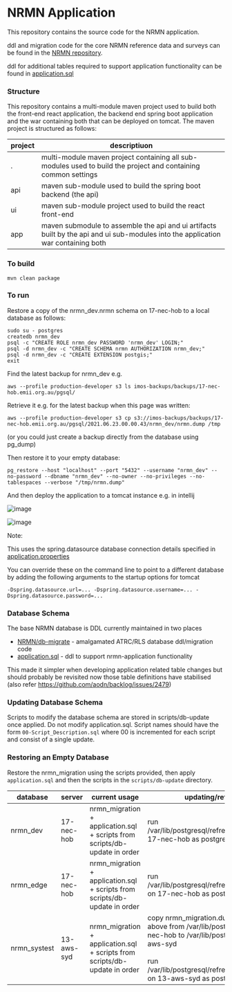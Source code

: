 NRMN Application
================

This repository contains the source code for the NRMN application.  

ddl and migration code for the core NRMN reference data and surveys can be found in the 
[NRMN repository](https://github.com/aodn/NRMN/tree/master/db-migrate).

ddl for additional tables required to support application functionality can be found in [application.sql](api/src/main/resources/sql/application.sql)

### Structure

This repository contains a multi-module maven project used to build both the front-end react application, the backend end 
spring boot application and the war containing both that can be deployed on tomcat. The maven project is structured as follows:

project | descriptiuon
--- | ---
. | multi-module maven project containing all sub-modules used to build the project and containing common settings
api | maven sub-module used to build the spring boot backend (the api)
ui | maven sub-module project used to build the react front-end
app | maven submodule to assemble the api and ui artifacts built by the api and ui sub-modules into the application war containing both

### To build

```
mvn clean package 
```

### To run

Restore a copy of the nrmn_dev.nrmn schema on 17-nec-hob to a local database as follows:

    sudo su - postgres
    createdb nrmn_dev
    psql -c "CREATE ROLE nrmn_dev PASSWORD 'nrmn_dev' LOGIN;"
    psql -d nrmn_dev -c "CREATE SCHEMA nrmn AUTHORIZATION nrmn_dev;"
    psql -d nrmn_dev -c "CREATE EXTENSION postgis;"
    exit

Find the latest backup for nrmn_dev e.g.

    aws --profile production-developer s3 ls imos-backups/backups/17-nec-hob.emii.org.au/pgsql/

Retrieve it e.g. for the latest backup when this page was written:

    aws --profile production-developer s3 cp s3://imos-backups/backups/17-nec-hob.emii.org.au/pgsql/2021.06.23.00.00.43/nrmn_dev/nrmn.dump /tmp

(or you could just create a backup directly from the database using pg_dump)

Then restore it to your empty database:

    pg_restore --host "localhost" --port "5432" --username "nrmn_dev" --no-password --dbname "nrmn_dev" --no-owner --no-privileges --no-tablespaces --verbose "/tmp/nrmn.dump"

And then deploy the application to a tomcat instance e.g. in intellij 

![image](https://user-images.githubusercontent.com/1860215/123058197-ec7a3600-d44b-11eb-957a-965542d581aa.png)

![image](https://user-images.githubusercontent.com/1860215/123058279-ff8d0600-d44b-11eb-9a7d-efd216fd41f4.png)

Note:

This uses the spring.datasource database connection details specified in [application.properties](api/src/main/resources/application.properties)

You can override these on the command line to point to a different database by adding the following arguments to the startup options for tomcat 

    -Dspring.datasource.url=... -Dspring.datasource.username=... -Dspring.datasource.password=...

### Database Schema

The base NRMN database is DDL currently maintained in two places

* [NRMN/db-migrate](https://github.com/aodn/NRMN/tree/master/db-migrate) - amalgamated ATRC/RLS
  database ddl/migration code
* [application.sql](api/src/main/resources/sql/application.sql) - ddl
  to support nrmn-application functionality

This made it simpler when developing application related table changes but should probably be
revisited now those table definitions have stabilised (also refer https://github.com/aodn/backlog/issues/2479)

### Updating Database Schema

Scripts to modify the database schema are stored in scripts/db-update once applied. Do not modify application.sql. Script names should have the form `00-Script_Description.sql` where 00 is incremented for each script and consist of a single update.

### Restoring an Empty Database

Restore the nrmn_migration using the scripts provided, then apply `application.sql` and then the scripts in the `scripts/db-update` directory.

database | server | current usage | updating/refreshing
--- | --- | --- | ---
nrmn_dev | 17-nec-hob | nrmn_migration + application.sql + scripts from scripts/db-update in order | run /var/lib/postgresql/refresh_nrmn_dev.sh on 17-nec-hob as postgres user
nrmn_edge | 17-nec-hob | nrmn_migration + application.sql + scripts from scripts/db-update in order | run /var/lib/postgresql/refresh_nrmn_edge.sh on 17-nec-hob as postgres user
nrmn_systest | 13-aws-syd | nrmn_migration + application.sql + scripts from scripts/db-update in order | copy nrmn_migration.dump generated above from /var/lib/postgresql/ on 17-nec-hob to /var/lib/postgresql/ on 13-aws-syd <br><br> run /var/lib/postgresql/refresh_nrmn_systest.sh on 13-aws-syd as postgres user
